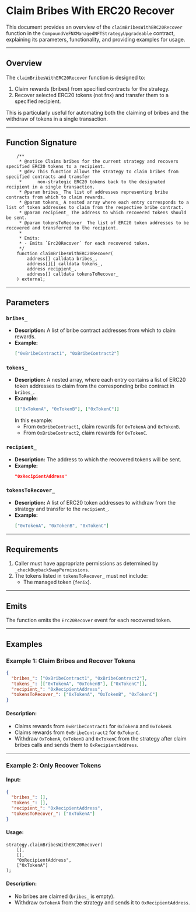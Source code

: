 
# Claim Bribes With ERC20 Recover

This document provides an overview of the `claimBribesWithERC20Recover` function in the `CompoundVeFNXManagedNFTStrategyUpgradeable` contract, explaining its parameters, functionality, and providing examples for usage.

---

## Overview

The `claimBribesWithERC20Recover` function is designed to:
1. Claim rewards (bribes) from specified contracts for the strategy.
2. Recover selected ERC20 tokens (not fnx) and transfer them to a specified recipient.

This is particularly useful for automating both the claiming of bribes and the withdraw of tokens in a single transaction.

---

## Function Signature

```solidity
    /**
     * @notice Claims bribes for the current strategy and recovers specified ERC20 tokens to a recipient.
     * @dev This function allows the strategy to claim bribes from specified contracts and transfer
     *      non-strategic ERC20 tokens back to the designated recipient in a single transaction.
     * @param bribes_ The list of addresses representing bribe contracts from which to claim rewards.
     * @param tokens_ A nested array where each entry corresponds to a list of token addresses to claim from the respective bribe contract.
     * @param recipient_ The address to which recovered tokens should be sent.
     * @param tokensToRecover_ The list of ERC20 token addresses to be recovered and transferred to the recipient.
     *
     * Emits:
     * - Emits `Erc20Recover` for each recovered token.
     */
    function claimBribesWithERC20Recover(
        address[] calldata bribes_,
        address[][] calldata tokens_,
        address recipient_,
        address[] calldata tokensToRecover_
    ) external;
```

---

## Parameters

### `bribes_`
- **Description:** A list of bribe contract addresses from which to claim rewards.
- **Example:** 
  ```json
  ["0xBribeContract1", "0xBribeContract2"]
  ```

### `tokens_`
- **Description:** A nested array, where each entry contains a list of ERC20 token addresses to claim from the corresponding bribe contract in `bribes_`.
- **Example:** 
  ```json
  [["0xTokenA", "0xTokenB"], ["0xTokenC"]]
  ```
  In this example:
  - From `0xBribeContract1`, claim rewards for `0xTokenA` and `0xTokenB`.
  - From `0xBribeContract2`, claim rewards for `0xTokenC`.

### `recipient_`
- **Description:** The address to which the recovered tokens will be sent.
- **Example:** 
  ```json
  "0xRecipientAddress"
  ```

### `tokensToRecover_`
- **Description:** A list of ERC20 token addresses to withdraw from the strategy and transfer to the `recipient_`.
- **Example:** 
  ```json
  ["0xTokenA", "0xTokenB", "0xTokenC"]
  ```

---

## Requirements

1. Caller must have appropriate permissions as determined by `_checkBuybackSwapPermissions`.
2. The tokens listed in `tokensToRecover_` must not include:
   - The managed token (`fenix`).

---

## Emits

The function emits the `Erc20Recover` event for each recovered token.

---

## Examples

### Example 1: Claim Bribes and Recover Tokens

```json
{
  "bribes_": ["0xBribeContract1", "0xBribeContract2"],
  "tokens_": [["0xTokenA", "0xTokenB"], ["0xTokenC"]],
  "recipient_": "0xRecipientAddress",
  "tokensToRecover_": ["0xTokenA", "0xTokenB", "0xTokenC"]
}
```

#### Description:
- Claims rewards from `0xBribeContract1` for `0xTokenA` and `0xTokenB`.
- Claims rewards from `0xBribeContract2` for `0xTokenC`.
- Withdraw `0xTokenA`, `0xTokenB` and `0xTokenC` from the strategy after claim bribes calls and sends them to `0xRecipientAddress`.

---

### Example 2: Only Recover Tokens

#### Input:
```json
{
  "bribes_": [],
  "tokens_": [],
  "recipient_": "0xRecipientAddress",
  "tokensToRecover_": ["0xTokenA"]
}
```

#### Usage:
```solidity
strategy.claimBribesWithERC20Recover(
    [],
    [],
    "0xRecipientAddress",
    ["0xTokenA"]
);
```

#### Description:
- No bribes are claimed (`bribes_` is empty).
- Withdraw `0xTokenA` from the strategy and sends it to `0xRecipientAddress`.
